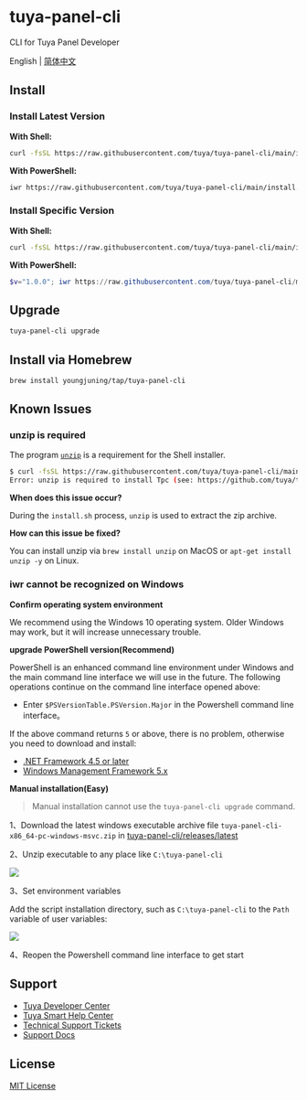 # tuya-panel-cli

CLI for Tuya Panel Developer

English | [简体中文](./README-zh_CN.md)

## Install

### Install Latest Version

**With Shell:**

```sh
curl -fsSL https://raw.githubusercontent.com/tuya/tuya-panel-cli/main/install.sh | sh
```

**With PowerShell:**

```sh
iwr https://raw.githubusercontent.com/tuya/tuya-panel-cli/main/install.ps1 -useb | iex
```

### Install Specific Version

**With Shell:**

```sh
curl -fsSL https://raw.githubusercontent.com/tuya/tuya-panel-cli/main/install.sh | sh -s v0.0.1
```

**With PowerShell:**

```powershell
$v="1.0.0"; iwr https://raw.githubusercontent.com/tuya/tuya-panel-cli/main/install.ps1 -useb | iex
```

## Upgrade

```sh
tuya-panel-cli upgrade
```

## Install via Homebrew

```sh
brew install youngjuning/tap/tuya-panel-cli
```

## Known Issues

### unzip is required

The program [`unzip`](https://linux.die.net/man/1/unzip) is a requirement for the Shell installer.

```sh
$ curl -fsSL https://raw.githubusercontent.com/tuya/tuya-panel-cli/main/install.sh | sh
Error: unzip is required to install Tpc (see: https://github.com/tuya/tuya-panel-cli#unzip-is-required).
```

**When does this issue occur?**

During the `install.sh` process, `unzip` is used to extract the zip archive.

**How can this issue be fixed?**

You can install unzip via `brew install unzip` on MacOS or `apt-get install unzip -y` on Linux.

### iwr cannot be recognized on Windows

**Confirm operating system environment**

We recommend using the Windows 10 operating system. Older Windows may work, but it will increase unnecessary trouble.

**upgrade PowerShell version(Recommend)**

PowerShell is an enhanced command line environment under Windows and the main command line interface we will use in the future. The following operations continue on the command line interface opened above:

- Enter `$PSVersionTable.PSVersion.Major` in the Powershell command line interface。

If the above command returns `5` or above, there is no problem, otherwise you need to download and install:

- [.NET Framework 4.5 or later](https://www.microsoft.com/net/download)
- [Windows Management Framework 5.x](https://aka.ms/wmf5download)

**Manual installation(Easy)**

> Manual installation cannot use the `tuya-panel-cli upgrade` command.

1、Download the latest windows executable archive file `tuya-panel-cli-x86_64-pc-windows-msvc.zip`
 in [tuya-panel-cli/releases/latest](https://github.com/tuya/tuya-panel-cli/releases/latest)

2、Unzip executable to any place like `C:\tuya-panel-cli`

![](https://images.tuyacn.com/fe-static/docs/img/56b1bd45-ea79-4bca-8e64-0f6fbae645fa.png)

3、Set environment variables

Add the script installation directory, such as `C:\tuya-panel-cli` to the `Path` variable of user variables:

![](https://images.tuyacn.com/fe-static/docs/img/7af7585a-d2bc-4ea6-9ac5-5f5073ac24a4.png)

4、Reopen the Powershell command line interface to get start

## Support

- [Tuya Developer Center](https://developer.tuya.com/en/)
- [Tuya Smart Help Center](https://support.tuya.com/en/help)
- [Technical Support Tickets](https://iot.tuya.com/council/)
- [Support Docs](https://panel-docs.tuyaus.com/)

## License

[MIT License](./LICENSE)
